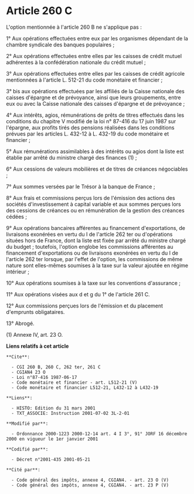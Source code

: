 # Article 260 C

L'option mentionnée à l'article 260 B ne s'applique pas :

1° Aux opérations effectuées entre eux par les organismes dépendant de la chambre syndicale des banques populaires ;

2° Aux opérations effectuées entre elles par les caisses de crédit mutuel adhérentes à la confédération nationale du crédit
mutuel ;

3° Aux opérations effectuées entre elles par les caisses de crédit agricole mentionnées à l'article L. 512-21 du code
monétaire et financier ;

3° bis aux opérations effectuées par les affiliés de la Caisse nationale des caisses d'épargne et de prévoyance, ainsi que
leurs groupements, entre eux ou avec la Caisse nationale des caisses d'épargne et de prévoyance ;

4° Aux intérêts, agios, rémunérations de prêts de titres effectués dans les conditions du chapitre V modifié de la loi n°
87-416 du 17 juin 1987 sur l'épargne, aux profits tirés des pensions réalisées dans les conditions prévues par les articles
L. 432-12 à L. 432-19 du code monétaire et financier ;

5° Aux rémunérations assimilables à des intérêts ou agios dont la liste est établie par arrêté du ministre chargé des
finances (1) ;

6° Aux cessions de valeurs mobilières et de titres de créances négociables ;

7° Aux sommes versées par le Trésor à la banque de France ;

8° Aux frais et commissions perçus lors de l'émission des actions des sociétés d'investissement à capital variable et aux
sommes perçues lors des cessions de créances ou en rémunération de la gestion des créances cédées ;

9° Aux opérations bancaires afférentes au financement d'exportations, de livraisons exonérées en vertu du I de l'article 262
ter ou d'opérations situées hors de France, dont la liste est fixée par arrêté du ministre chargé du budget ; toutefois,
l'option englobe les commissions afférentes au financement d'exportations ou de livraisons exonérées en vertu du I de
l'article 262 ter lorsque, par l'effet de l'option, les commissions de même nature sont elles-mêmes soumises à la taxe sur la
valeur ajoutée en régime intérieur ;

10° Aux opérations soumises à la taxe sur les conventions d'assurance ;

11° Aux opérations visées aux d et g du 1° de l'article 261 C.

12° Aux commissions perçues lors de l'émission et du placement d'emprunts obligataires.

13° Abrogé.

(1) Annexe IV, art. 23 O.

**Liens relatifs à cet article**

	**Cite**:

	  - CGI 260 B, 260 C, 262 ter, 261 C
	  - CGIAN4 23 O
	  - Loi n°87-416 1987-06-17
	  - Code monétaire et financier - art. L512-21 (V)
	  - Code monétaire et financier L512-21, L432-12 à L432-19

	**Liens**:

	  - HISTO: Edition du 31 mars 2001
	  - TXT_ASSOCIE: Instruction 2001-07-02 3L-2-01

	**Modifié par**:

	  - Ordonnance 2000-1223 2000-12-14 art. 4 I 3°, 91° JORF 16 décembre 2000 en vigueur le 1er janvier 2001

	**Codifié par**:

	  - Décret n°2001-435 2001-05-21

	**Cité par**:

	  - Code général des impôts, annexe 4, CGIAN4. - art. 23 O (V)
	  - Code général des impôts, annexe 4, CGIAN4. - art. 23 P (V)
